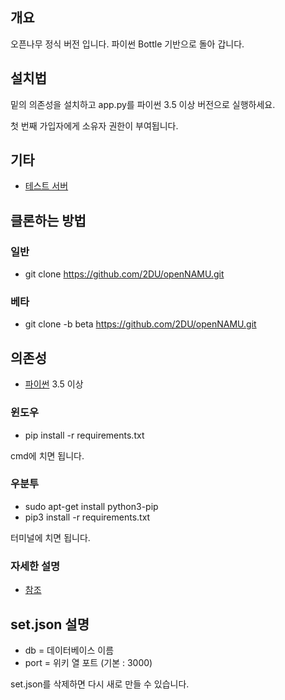 ﻿## 개요
오픈나무 정식 버전 입니다. 파이썬 Bottle 기반으로 돌아 갑니다.

## 설치법
밑의 의존성을 설치하고 app.py를 파이썬 3.5 이상 버전으로 실행하세요.

첫 번째 가입자에게 소유자 권한이 부여됩니다.

## 기타
 * [테스트 서버](http://namu.ml/)
 
## 클론하는 방법
### 일반
 * git clone https://github.com/2DU/openNAMU.git

### 베타
 * git clone -b beta https://github.com/2DU/openNAMU.git 
 
## 의존성
 * [파이썬](https://www.python.org/downloads/) 3.5 이상
 
### 윈도우
 * pip install -r requirements.txt
 
cmd에 치면 됩니다.
### 우분투
 * sudo apt-get install python3-pip
 * pip3 install -r requirements.txt
 
터미널에 치면 됩니다.
### 자세한 설명
 * [참조](http://namu.ml/w/오픈나무%2F설치법)
 
## set.json 설명
 * db = 데이터베이스 이름
 * port = 위키 열 포트 (기본 : 3000)

set.json를 삭제하면 다시 새로 만들 수 있습니다.